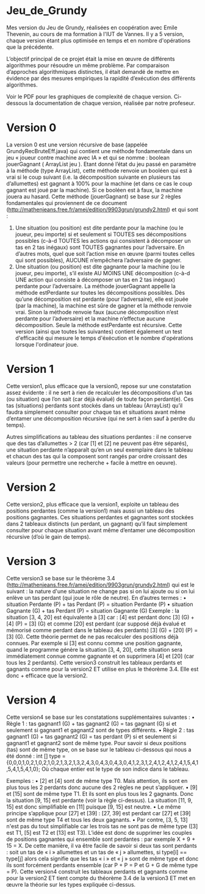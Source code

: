 # Jeu_de_Grundy
Mes version du Jeu de Grundy, réalisées en coopération avec Emile Thevenin, au cours de ma formation à l'IUT de Vannes. Il y a  5 version, chaque version étant plus optimisée en temps et en nombre d'opérations que la précédente.

L’objectif principal de ce projet était la mise en œuvre de différents algorithmes pour résoudre un même problème.
Par comparaison d’approches algorithmiques distinctes, il était demandé de mettre en évidence par
des mesures empiriques la rapidité d’exécution des différents algorithmes.

Voir le PDF pour les graphiques de complexité de chaque version.
Ci-dessous la documentation de chaque version, réalisée par notre profeseur.

# Version 0
La version 0 est une version récursive de base (appelée GrundyRecBruteEff.java) qui
contient une méthode fondamentale dans un jeu « joueur contre machine avec IA » et qui se
nomme : boolean jouerGagnant ( ArrayList<Integer> jeu ).
Etant donné l’état du jeu passé en paramètre à la méthode (type ArrayList), cette méthode renvoie
un booléen qui est à vrai si le coup suivant (i.e. la décomposition suivante en plusieurs tas
d’allumettes) est gagnant à 100% pour la machine (et dans ce cas le coup gagnant est joué par la
machine). Si ce booléen est à faux, la machine jouera au hasard.
Cette méthode (jouerGagnant) se base sur 2 règles fondamentales qui proviennent de ce document
(http://mathenjeans.free.fr/amej/edition/9903grun/grundy2.html) et qui sont :
1. Une situation (ou position) est dite perdante pour la machine (ou le joueur, peu importe) si
et seulement si TOUTES ses décompositions possibles (c-à-d TOUTES les actions qui
consistent à décomposer un tas en 2 tas inégaux) sont TOUTES gagnantes pour l’adversaire.
En d’autres mots, quel que soit l’action mise en œuvre (parmi toutes celles qui sont possibles),
AUCUNE n’empêchera l’adversaire de gagner.
2. Une situation (ou position) est dite gagnante pour la machine (ou le joueur, peu importe),
s’il existe AU MOINS UNE décomposition (c-à-d UNE action qui consiste à décomposer un tas
en 2 tas inégaux) perdante pour l’adversaire.
La méthode jouerGagnant appelle la méthode estPerdante sur toutes les décompositions possibles.
Dès qu’une décomposition est perdante (pour l’adversaire), elle est jouée (par la machine), la
machine est sûre de gagner et la méthode renvoie vrai. Sinon la méthode renvoie faux (aucune
décomposition n’est perdante pour l’adversaire) et la machine n’effectue aucune décomposition.
Seule la méthode estPerdante est récursive.
Cette version (ainsi que toutes les suivantes) contient également un test d'efficacité qui mesure le temps d'éxécution et le nombre d'opérations lorsque l'ordinateur joue.

# Version 1

Cette version1, plus efficace que la version0, repose sur une constatation assez évidente : il ne sert
à rien de recalculer les décompositions d’un tas (ou situation) que l’on sait (car déjà évalué) de toute
façon perdant(e). Ces tas (situations) perdants sont stockés dans un tableau (ArrayList) qu’il faudra
simplement consulter pour chaque tas et situations avant même d’entamer une décomposition
récursive (qui ne sert à rien sauf à perdre du temps).

Autres simplifications au tableau des situations perdantes : il ne conserve que des tas
d’allumettes > 2 (car [1] et [2] ne peuvent pas être séparés), une situation perdante n’apparaît
qu’en un seul exemplaire dans le tableau et chacun des tas qui la composent sont rangés par
ordre croissant des valeurs (pour permettre une recherche + facile à mettre en oeuvre).

# Version 2

Cette version2, plus efficace que la version1, exploite un tableau des positions perdantes (comme
la version1) mais aussi un tableau des positions gagnantes. Ces situations perdantes et gagnantes
sont stockées dans 2 tableaux distincts (un perdant, un gagnant) qu’il faut simplement consulter
pour chaque situation avant même d’entamer une décomposition récursive (d’où le gain de temps).

# Version 3

Cette version3 se base sur le théorème 3.4
(http://mathenjeans.free.fr/amej/edition/9903grun/grundy2.html) qui est le suivant : la nature d'une
situation ne change pas si on lui ajoute ou si on lui enlève un tas perdant (qui joue le rôle de neutre).
En d’autres termes :
• situation Perdante (P) + tas Perdant (P) = situation Perdante (P)
• situation Gagnante (G) + tas Perdant (P) = situation Gagnante (G)
Exemple : la situation [3, 4, 20] est équivalente à [3] car : [4] est perdant donc [3] (G) + [4] (P) = [3]
(G) et comme [20] est perdant (car supposé déjà évalué et mémorisé comme perdant dans le tableau
des perdants) [3] (G) + [20] (P) = [3] (G).
Cette théorie permet de ne pas recalculer des positions déjà connues. Par exemple si [3] est connu
comme une position gagnante, quand le programme génère la situation [3, 4, 20], cette situation
sera immédiatement connue comme gagnante et on supprimera [4] et [20] (car tous les 2 perdants).
Cette version3 construit les tableaux perdants et gagnants comme pour la version2 ET utilise en plus
le théorème 3.4. Elle est donc + efficace que la version2.

# Version 4

Cette version4 se base sur les constatations supplémentaires suivantes :
• Règle 1 : tas gagnant1 (G) + tas gagnant2 (G) = tas gagnant (G) si et seulement si gagnant1
et gagnant2 sont de types différents.
• Règle 2 : tas gagnant1 (G) + tas gagnant2 (G) = tas perdant (P) si et seulement si gagnant1 et
gagnant2 sont de même type.
Pour savoir si deux positions (tas) sont de même type, on se base sur le tableau ci-dessous qui nous a
été donné :
int [] type = {0,0,0,1,0,2,1,0,2,1,0,2,1,3,2,1,3,2,4,3,0,4,3,0,4,3,0,4,1,2,3,1,2,4,1,2,4,1,2,4,1,5,4,1,5,4,1,5,4,1,0};
Où chaque entier est le type de son indice dans le tableau.

Exemples :
• [2] et [4] sont de même type T0. Mais attention, ils sont en plus tous les 2 perdants donc aucune
des 2 règles ne peut s’appliquer.
• [9] et [15] sont de même type T1. Et ils sont en plus tous les 2 gagnants. Donc la situation [9,
15] est perdante (voir la règle ci-dessus). La situation [11, 9, 15] est donc simplifiable en [11]
puisque [9, 15] est neutre.
• Le même principe s’applique pour [27] et [39] : [27, 39] est perdant car [27] et [39] sont de
même type T4 et tous les deux gagnants.
• Par contre, [3, 5, 13] n'est pas du tout simplifiable car les trois tas ne sont pas de même type
([3] est T1, [5] est T2 et [13] est T3).
L’idée est donc de supprimer les couples de positions gagnantes qui ensemble sont perdantes : par
exemple X + 9 + 15 = X.
De cette manière, il va être facile de savoir si deux tas sont perdants : soit un tas de « i » allumettes
et un tas de « j » allumettes, si type[i] == type[j] alors cela signifie que les tas « i » et « j »
sont de même type et donc ils sont forcément perdants ensemble (car P + P = P et G + G de même
type = P).
Cette version4 construit les tableaux perdants et gagnants comme pour la version2 ET tient compte
du théorème 3.4 de la version3 ET met en œuvre la théorie sur les types expliquée ci-dessus.

